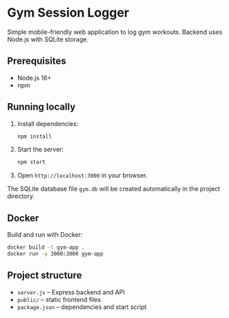 # Gym Session Logger

Simple mobile-friendly web application to log gym workouts. Backend uses Node.js with SQLite storage.

## Prerequisites
- Node.js 16+
- npm

## Running locally
1. Install dependencies:
   ```bash
   npm install
   ```
2. Start the server:
   ```bash
   npm start
   ```
3. Open `http://localhost:3000` in your browser.

The SQLite database file `gym.db` will be created automatically in the project directory.

## Docker
Build and run with Docker:
```bash
docker build -t gym-app .
docker run -p 3000:3000 gym-app
```

## Project structure
- `server.js` – Express backend and API
- `public/` – static frontend files
- `package.json` – dependencies and start script

